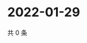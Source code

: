 # 2022-01-29

共 0 条

<!-- BEGIN WEIBO -->
<!-- 最后更新时间 Sat Jan 29 2022 04:14:44 GMT+0800 (China Standard Time) -->

<!-- END WEIBO -->
